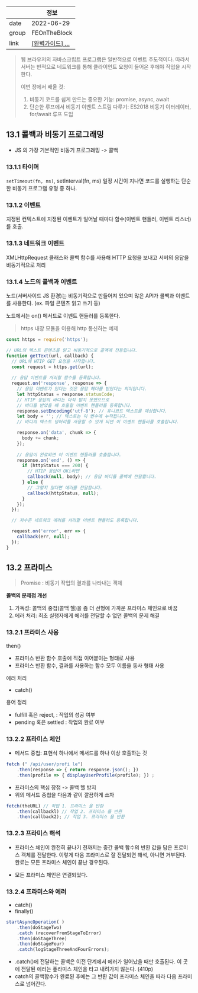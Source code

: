 
|  | 정보 |
|---|---|
| date | 2022-06-29 |
| group | FEOnTheBlock |
| link | [[완벽가이드] ...](#) |


> 웹 브라우저의 자바스크립트 프로그램은 일반적으로 이벤트 주도적이다. 따라서 서버는 반적으로 네트워크를 통해 클라이언트 요청이 들어온 후에야 작업을 시작한다. 
> 
> 이번 장에서 배울 것:
> 1. 비동기 코드를 쉽게 만드는 중요한 기능:  promise, async, await
> 2. 단순한 루프에서 비동기 이벤트 스트림 다루기: ES2018 비동기 이터레이터, for/await 루프 도입

## 13.1 콜백과 비동기 프로그래밍
- JS 의 가장 기본적인 비동기 프로그래밍 -> 콜백

### 13.1.1 타이머
`setTimeout(fn, ms)`, setInterval(fn, ms)
일정 시간이 지나면 코드를 실행하는 단순한 비동기 프로그램 유형 중 하나.

### 13.1.2 이벤트
지정된 컨텍스트에 지정된 이벤트가 일어날 때마다 함수(이벤트 핸들러, 이벤트 리스너)를 호출.

### 13.1.3 네트워크 이벤트
XMLHttpRequest 클래스와 콜백 함수를 사용해 HTTP 요청을 보내고 서버의 응답을 비동기적으로 처리

### 13.1.4 노드의 콜백과 이벤트
노드(서버사이드 JS 환경)는 비동기적으로 만들어져 있으며 많은 API가 콜백과 이벤트를 사용한다. (ex. 파일 콘텐츠 읽고 쓰기 등)

노드에서는 on() 메서드로 이벤트 핸들러를 등록한다.

> https 내장 모듈을 이용해 http 통신하는 예제
```js
const https = require('https');

// URL의 텍스트 콘텐츠를 읽고 비동기적으로 콜액에 전등립니다.
function getText(url, callback) {
  // URL에 HTIP GET 요청을 시작합니다.
  const request = https.get(url);
  
  // 응답 이벤트를 처리할 함수를 등록합니다.
  request.on('response', response => {
    // 응답 이벤트가 있다는 것은 응답 헤더를 받았다는 의미입니다.
    let httpStatus = response.statusCode;
    // HTIP 응답의 바디는 아직 받지 못했으므로
    // 바디를 받았을 때 호출할 이벤트 핸들러를 등록합니다.
    response.setEncoding('utf-8'); // 유니코드 텍스트를 예상합니다.
    let body = ''; // 텍스트는 이 변수에 누적됩니다.
    // 바디의 텍스트 덩어리를 사용할 수 있게 되면 이 이벤트 핸들러를 호출합니다.

    response.on('data', chunk => {
      body += chunk;
    });
    
    // 응답이 완료되면 이 이벤트 핸들러를 호출합니다.
    response.on('end', () => {
      if (httpStatus === 200) {
        // HTIP 응답이 OKi라면
        callback(null, body); // 응답 바디를 콜백에 전달합니다.
      } else {
        // 그렇지 않다면 에러를 전달합니다.
        callback(httpStatus, null);
      }
    });
  });

  // 저수준 네트워크 에러를 처리할 이벤트 핸들러도 등록합니다.

  request.on('error', err => {
    callback(err, null);
  });
}
```


## 13.2 프라미스
> Promise : 비동기 작업의 결과를 나타내는 객체

**콜백의 문제점 개선**
1. 가독성: 콜백의 중첩(콜백 헬)을 좀 더 선형에 가까운 프라미스 체인으로 바꿈
2. 에러 처리: 최초 실행자에게 에러를 전달할 수 없던 콜백의 문제 해결

### 13.2.1 프라미스 사용
then()
- 프라미스 반환 함수 호출에 직접 이어붙이는 형태로 사용
- 프라미스 반환 함수, 결과를 사용하는 함수 모두 이름을 동사 형태 사용

에러 처리
- catch()

용어 정리
- fulfill 혹은 reject, : 작업의 성공 여부
- pending 혹은 settled : 작업의 완료 여부

### 13.2.2 프라미스 체인

- 메서드 중첩: 표현식 하나에서 메서드를 하나 이상 호출하는 것
```js
fetch (" /api/user/profi le")
	.then(response => { return response.json(); })
	.then(profile => { displayUserProfile(profile); }) ;
```

- 프라미스의 핵심 장점 -> 콜백 헬 방지
- 위의 메서드 중첩을 다음과 같이 깔끔하게 쓰자
```js
fetch(theURL) // 작업 1. 프라미스 을 반환 
	.then(callbackl) // 작업 2. 프라미스 를 반환 
	.then(callback2); // 작업 3. 프라미스 을 반환
```

### 13.2.3 프라미스 해석
- 프라미스 체인이 완전히 끝나기 전까지는 중간 콜백 함수의 반환 값을 담은 프로미스 객체를 전달한다. 이렇게 다음 프라미스로 잘 전달되면 해석, 아니면 거부된다. 완료는 모든 프라미스 체인이 끝난 경우된다. 

- 모든 프라미스 체인은 연결되었다.

### 13.2.4 프라미스와 에러
- catch()
- finally()
```js
startAsyncOperation( )
	.then(doStageTwo) 
	.catch (recoverFromStageToError) 
	.then(doStageThree) 
	.then(doStageFour) 
	.catch(logStageThreeAndFourErrors);
```

- .catch()에 전달하는 콜백은 이전 단계에서 에러가 일어났을 때만 호출된다. 이 곳에 전달된 에러는 픞라미스 체인을 타고 내려가지 않는다. (410p)
- catch의 콜백함수가 완료된 후에는 그 반환 값이 프라미스 체인을 따라 다음 프라미스로 넘어간다.

